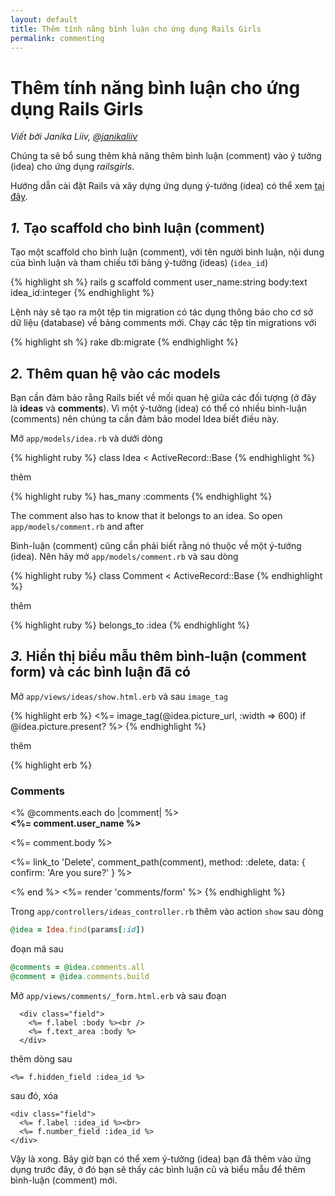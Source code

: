 ```yaml
---
layout: default
title: Thêm tính năng bình luận cho ứng dụng Rails Girls
permalink: commenting
---
```


# Thêm tính năng bình luận cho ứng dụng Rails Girls

*Viết bởi Janika Liiv, [@janikaliiv](https://twitter.com/janikaliiv)*

Chúng ta sẽ bổ sung thêm khả năng thêm bình luận (comment) vào ý tưởng (idea) cho ứng dụng *railsgirls*.

Hướng dẫn cài đặt Rails và xây dựng ứng dụng ý-tưởng (idea) có thể xem [tại đây](/app).

## *1.* Tạo scaffold cho bình luận (comment)

Tạo một scaffold cho bình luận (comment), với tên người bình luận, nội dung của bình luận và tham chiếu tới bảng ý-tưởng (ideas) (`idea_id`)

{% highlight sh %}
rails g scaffold comment user_name:string body:text idea_id:integer
{% endhighlight %}

Lệnh này sẽ tạo ra một tệp tin migration có tác dụng thông báo cho cơ sở dữ liệu (database) về bảng comments mới. Chạy các tệp tin migrations với

{% highlight sh %}
rake db:migrate
{% endhighlight %}

## *2.* Thêm quan hệ vào các models

Bạn cần đảm bảo rằng Rails biết về mối quan hệ giữa các đối tượng (ở đây là **ideas** và **comments**). Vì một ý-tưởng (idea) có thể có nhiều bình-luận (comments) nên chúng ta cần đảm bảo model Idea biết điều này.

Mở `app/models/idea.rb` và dưới dòng

{% highlight ruby %}
class Idea < ActiveRecord::Base
{% endhighlight %}

thêm

{% highlight ruby %}
has_many :comments
{% endhighlight %}

The comment also has to know that it belongs to an idea. So open `app/models/comment.rb` and after

Bình-luận (comment) cũng cần phải biết rằng nó thuộc về một ý-tưởng (idea). Nên hãy mở `app/models/comment.rb` và sau dòng

{% highlight ruby %}
class Comment < ActiveRecord::Base
{% endhighlight %}

thêm

{% highlight ruby %}
belongs_to :idea
{% endhighlight %}

## *3.* Hiển thị biểu mẫu thêm bình-luận (comment form) và các bình luận đã có

Mở `app/views/ideas/show.html.erb` và sau `image_tag`

{% highlight erb %}
<%= image_tag(@idea.picture_url, :width => 600) if @idea.picture.present? %>
{% endhighlight %}

thêm

{% highlight erb %}
<h3>Comments</h3>
<% @comments.each do |comment| %>
  <div>
    <strong><%= comment.user_name %></strong>
    <br />
    <p><%= comment.body %></p>
    <p><%= link_to 'Delete', comment_path(comment), method: :delete, data: { confirm: 'Are you sure?' } %></p>
  </div>
<% end %>
<%= render 'comments/form' %>
{% endhighlight %}

Trong `app/controllers/ideas_controller.rb` thêm vào action `show` sau dòng

```ruby
@idea = Idea.find(params[:id])
```

đoạn mã sau

```ruby
@comments = @idea.comments.all
@comment = @idea.comments.build
```

Mở `app/views/comments/_form.html.erb` và sau đoạn

```erb
  <div class="field">
    <%= f.label :body %><br />
    <%= f.text_area :body %>
  </div>
```

thêm dòng sau

```erb
<%= f.hidden_field :idea_id %>
```

sau đó, xóa

```erb
<div class="field">
  <%= f.label :idea_id %><br>
  <%= f.number_field :idea_id %>
</div>
```

Vậy là xong. Bây giờ bạn có thể xem ý-tưởng (idea) bạn đã thêm vào ứng dụng trước đây, ở đó bạn sẽ thấy các bình luận cũ và biểu mẫu để thêm bình-luận (comment) mới.
